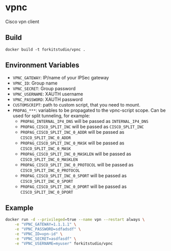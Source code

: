 # vpnc
Cisco vpn client

## Build
```
docker build -t forkitstudio/vpnc .
```
## Environment Variables

- `VPNC_GATEWAY`: IP/name of your IPSec gateway
- `VPNC_ID`: Group name
- `VPNC_SECRET`: Group password
- `VPNC_USERNAME`: XAUTH username
- `VPNC_PASSWORD`: XAUTH password
- `CUSTOMSCRIPT`: path to custom script, that you need to mount.
- `PROPAG_***`: variables to be propagated to the vpnc-script scope. Can be used for split tunneling, for example:
    - `PROPAG_INTERNAL_IP4_DNS` will be passed as `INTERNAL_IP4_DNS` 
    - `PROPAG_CISCO_SPLIT_INC` will be passed as `CISCO_SPLIT_INC`
    - `PROPAG_CISCO_SPLIT_INC_0_ADDR` will be passed as `CISCO_SPLIT_INC_0_ADDR`
    - `PROPAG_CISCO_SPLIT_INC_0_MASK` will be passed as `CISCO_SPLIT_INC_0_MASK`
    - `PROPAG_CISCO_SPLIT_INC_0_MASKLEN` will be passed as `CISCO_SPLIT_INC_0_MASKLEN`
    - `PROPAG_CISCO_SPLIT_INC_0_PROTOCOL` will be passed as `CISCO_SPLIT_INC_0_PROTOCOL`
    - `PROPAG_CISCO_SPLIT_INC_0_SPORT` will be passed as `CISCO_SPLIT_INC_0_SPORT`
    - `PROPAG_CISCO_SPLIT_INC_0_DPORT` will be passed as `CISCO_SPLIT_INC_0_DPORT` 

## Example
```bash
docker run -d --privileged=true --name vpn --restart always \
    -e "VPNC_GATEWAY=1.1.1.1" \
    -e "VPNC_PASSWORD=sdfadsdf" \
    -e "VPNC_ID=vpn-id" \
    -e "VPNC_SECRET=asdfasdf" \
    -e "VPNC_USERNAME=myuser" forkitstudio/vpnc
```
